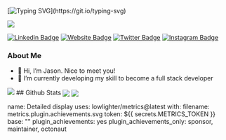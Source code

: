 [![Typing SVG](https://readme-typing-svg.herokuapp.com?font=georgia&size=25&height=40&lines=Hello!+My+name+is+Jason+Zeng;I+am+a+Software+Engineer;Nice+to+meet+you!)](https://git.io/typing-svg)

![](https://komarev.com/ghpvc/?username=mister-zeng)

[![Linkedin Badge](https://img.shields.io/badge/-LinkedIn-0e76a8?style=flat-square&logo=Linkedin&logoColor=white)](https://www.linkedin.com/in/misterzeng/)
[![Website Badge](https://img.shields.io/badge/Website-3b5998?style=flat-square&logo=google-chrome&logoColor=white)](https://mister-zeng.github.io/Portfolio-Website/)
[![Twitter Badge](https://img.shields.io/badge/-Twitter-00acee?style=flat-square&logo=Twitter&logoColor=white)](https://www.twitter.com/misterzeng)
[![Instagram Badge](https://img.shields.io/badge/-Instagram-e4405f?style=flat-square&logo=Instagram&logoColor=white)](https://instagram.com/misterzeng/)

### About Me
- 👋 Hi, I’m Jason. Nice to meet you!
- 🌱 I’m currently developing my skill to become a full stack developer

<img src="https://img.icons8.com/color/3/000000/html-5--v1.png"/>
## Github Stats
<img align="center" src="https://github-readme-stats.vercel.app/api?username=mister-zeng&show_icons=true&theme=dracula" />

<img align="center" src="https://github-readme-stats.vercel.app/api/top-langs/?username=mister-zeng&layout=compact" />

name: Detailed display
uses: lowlighter/metrics@latest
with:
  filename: metrics.plugin.achievements.svg
  token: ${{ secrets.METRICS_TOKEN }}
  base: ""
  plugin_achievements: yes
  plugin_achievements_only: sponsor, maintainer, octonaut
